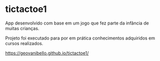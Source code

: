 # tictactoe1

  App desenvolvido com base em um jogo que fez parte da infância de muitas crianças.
  
  Projeto foi executado para por em prática conhecimentos adquiridos em cursos realizados.

https://geovanibello.github.io/tictactoe1/
